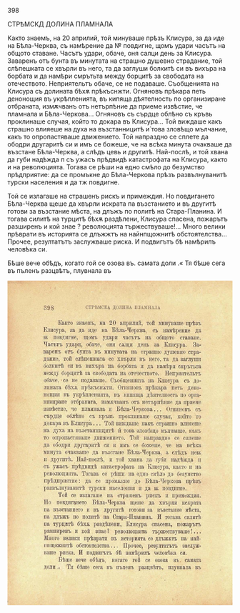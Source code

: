 ﻿398

СТРѢМСКД ДОЛИНА ПЛАМНАЛА

Както знаемъ, на 20 априлий, той минуваше прѣзъ Клисура, за да иде на Бѣла-Черква, съ намѣрение да № повдигне, щомъ удари часътъ на общото ставане. Часътъ удари, обаче, оня салци день за Клисура. Заваренъ отъ бунта въ минутата на страшно душевно страдание, той слѣпешката се хвърли въ него, та да заглуши болкитѣ си въ вихъра на борбата и да намѣри смрътьта между борцитѣ за свободата на отечеството. Неприятельтъ обаче, се не подаваше. Съобщенията на Клисура съ долината бѣхѫ прѣкъснжти. Огняновъ прѣкара петь денонощия въ укрѣпленията, въ кипяща дѣятелность по организиране отбраната, измѫчванъ отъ нетърпѣние да приеме извѣстие, че пламнала и Бѣла-Черкова... Огняновъ съ сърдце облѣно съ кръвь проклинаше случая, който то докара въ Клисура... Той виждаше какъ страшно влияеше на духа на възстанницитѣ и́ това зловѣщо мълчание, какъ то опропастяваше движението. Той напраздно се сплете да ободри другаритѣ си и имъ се божеше, че на всѣка минута очакваше да възстане Бѣла-Черква, а слѣдъ цевь и другитѣ. Най-послѣ, и той хвана да губи надѣжда п съ ужасъ прѣдвидѣ катастрофата на Клисура, както и на революцията. Тогава се рѣши на едно смѣло до безумство прѣдприятие: да се промъкне до Бѣла-Черкова прѣзъ развълнуванитѣ турски населения и да тж повдигне.

Той се излагаше на страшенъ рискъ и примеждия. Но повдигането Бѣла-Черква щеше да хвърли искрата па възстанието и въ другитѣ готови за възстание мѣста, на длъжъ по политѣ на Стара-Планина. И тогава силитѣ на турцитѣ бѣхѫ раздѣлени, Клисура спасена, пожарътъ разширенъ и кой знае ? революцията тържествуваше!... Много велики прѣврати въ историята се длъжжтъ на найнпщожнитѣ обстоятелства... Прочее, резултатътъ заслужваше риска. И подвигътъ бѣ намѣрилъ человѣка си.

Бѣше вече обѣдъ, когато гой се озова въ. самата доли .« Тя бѣше сега въ пъленъ разцвѣтъ, плувнала въ

![original](images/445.jpg)

